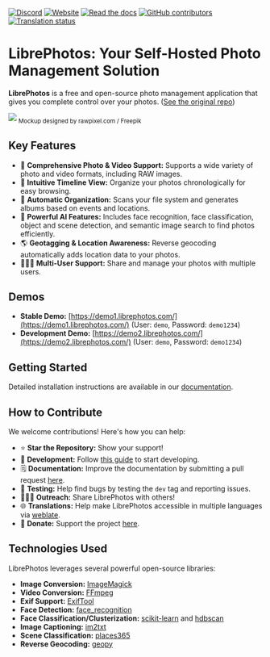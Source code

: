 [![Discord](https://img.shields.io/discord/784619049208250388?style=plastic)][discord] [![Website](https://img.shields.io/website?down_color=lightgrey&down_message=offline&style=plastic&up_color=blue&up_message=online&url=https%3A%2F%2Flibrephotos.com)](https://librephotos.com/)
[![Read the docs](https://img.shields.io/static/v1?label=Read&message=the%20docs&color=blue&style=plastic)](https://docs.librephotos.com/) [![GitHub contributors](https://img.shields.io/github/contributors/librephotos/librephotos?style=plastic)](https://github.com/LibrePhotos/librephotos/graphs/contributors)
<a href="https://hosted.weblate.org/engage/librephotos/">
<img src="https://hosted.weblate.org/widgets/librephotos/-/librephotos-frontend/svg-badge.svg" alt="Translation status" />
</a>

# LibrePhotos: Your Self-Hosted Photo Management Solution

**LibrePhotos** is a free and open-source photo management application that gives you complete control over your photos. ([See the original repo](https://github.com/LibrePhotos/librephotos))

![](https://github.com/LibrePhotos/librephotos/blob/dev/screenshots/mockups_main_fhd.png?raw=true)
<sub>Mockup designed by rawpixel.com / Freepik</sub>

## Key Features

*   📸 **Comprehensive Photo & Video Support:** Supports a wide variety of photo and video formats, including RAW images.
*   📅 **Intuitive Timeline View:** Organize your photos chronologically for easy browsing.
*   📁 **Automatic Organization:** Scans your file system and generates albums based on events and locations.
*   👤 **Powerful AI Features:** Includes face recognition, face classification, object and scene detection, and semantic image search to find photos efficiently.
*   🌎 **Geotagging & Location Awareness:** Reverse geocoding automatically adds location data to your photos.
*   🧑‍🤝‍🧑 **Multi-User Support:** Share and manage your photos with multiple users.

## Demos

*   **Stable Demo:** [https://demo1.librephotos.com/](https://demo1.librephotos.com/) (User: `demo`, Password: `demo1234`)
*   **Development Demo:** [https://demo2.librephotos.com/](https://demo2.librephotos.com/) (User: `demo`, Password: `demo1234`)

## Getting Started

Detailed installation instructions are available in our [documentation](https://docs.librephotos.com/docs/installation/standard-install).

## How to Contribute

We welcome contributions! Here's how you can help:

*   ⭐ **Star the Repository:** Show your support!
*   🚀 **Development:** Follow [this guide](https://docs.librephotos.com/docs/development/dev-install) to start developing.
*   🗒️ **Documentation:** Improve the documentation by submitting a pull request [here](https://github.com/LibrePhotos/librephotos.docs).
*   🧪 **Testing:** Help find bugs by testing the `dev` tag and reporting issues.
*   🧑‍🤝‍🧑 **Outreach:** Share LibrePhotos with others!
*   🌐 **Translations:** Help make LibrePhotos accessible in multiple languages via [weblate](https://hosted.weblate.org/engage/librephotos/).
*   💸 **Donate:** Support the project [here](https://github.com/sponsors/derneuere).

## Technologies Used

LibrePhotos leverages several powerful open-source libraries:

*   **Image Conversion:** [ImageMagick](https://github.com/ImageMagick/ImageMagick)
*   **Video Conversion:** [FFmpeg](https://github.com/FFmpeg/FFmpeg)
*   **Exif Support:** [ExifTool](https://github.com/exiftool/exiftool)
*   **Face Detection:** [face_recognition](https://github.com/ageitgey/face_recognition)
*   **Face Classification/Clusterization:** [scikit-learn](https://scikit-learn.org/) and [hdbscan](https://github.com/scikit-learn-contrib/hdbscan)
*   **Image Captioning:** [im2txt](https://github.com/HughKu/Im2txt)
*   **Scene Classification:** [places365](http://places.csail.mit.edu/)
*   **Reverse Geocoding:** [geopy](https://github.com/geopy/geopy)

[discord]: https://discord.gg/xwRvtSDGWb